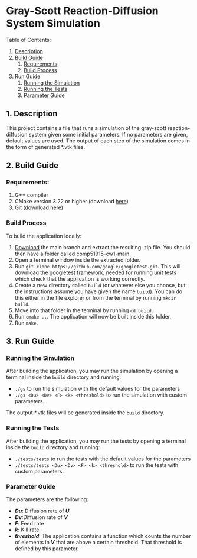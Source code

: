 # Gray-Scott Reaction-Diffusion System Simulation

Table of Contents:
1. [Description](#description)
2. [Build Guide](#build-guide)
   1. [Requirements](#requirements)
   1. [Build Process](#build-process)
3. [Run Guide](#run-guide)
   1. [Running the Simulation](#running-the-simulation)
   1. [Running the Tests](#running-the-tests)
   1. [Parameter Guide](#parameter-guide)

## 1. Description
This project contains a file that runs a simulation of the gray-scott 
reaction-diffusion system given some initial parameters. If no parameters
are given, default values are used. The output of each step of the 
simulation comes in the form of generated *.vtk files.

## 2. Build Guide
### Requirements:
1. G++ compiler
1. CMake version 3.22 or higher (download [here](https://cmake.org/download/))
1. Git (download [here](https://git-scm.com/downloads))

### Build Process
To build the application locally:
1. [Download](https://github.com/stefanos-larkou/comp51915-cw1/archive/refs/heads/main.zip) 
the main branch and extract the resulting .zip file. You should then have a 
folder called comp51915-cw1-main.
1. Open a terminal window inside the extracted folder.
1. Run `git clone https://github.com/google/googletest.git`. This will 
download the [googletest framework](https://github.com/google/googletest), 
needed for running unit tests which check that the application is working 
correctly.
1. Create a new directory called `build` (or whatever else you choose, but 
the instructions assume you have given the name `build`). 
You can do this either in the file explorer or from the terminal by running
`mkdir build`.
1. Move into that folder in the terminal by running `cd build`.
1. Run `cmake ..`. The application will now be built inside this folder.
1. Run `make`.

## 3. Run Guide
### Running the Simulation
After building the application, you may run the simulation by opening 
a terminal inside the `build` directory and running:
* `./gs` to run the simulation with the default values for the parameters
* `./gs <Du> <Dv> <F> <k> <threshold>` to run the simulation with custom
parameters.

The output *.vtk files will be generated inside the `build` directory.

### Running the Tests
After building the application, you may run the tests by opening a terminal
inside the `build` directory and running:
* `./tests/tests` to run the tests with the default values for the parameters
* `./tests/tests <Du> <Dv> <F> <k> <threshold>` to run the tests with custom 
parameters.

### Parameter Guide
The parameters are the following:
* <b><i>Du</i></b>: Diffusion rate of <b><i>U</i></b>
* <b><i>Dv</i></b>:Diffusion rate of <b><i>V</i></b>
* <b><i>F</i></b>: Feed rate
* <b><i>k</i></b>: Kill rate
* <b><i>threshold</i></b>: The application contains a function which counts the number
of elements in <b><i>V</i></b> that are above a certain threshold. That threshold is 
defined by this parameter.